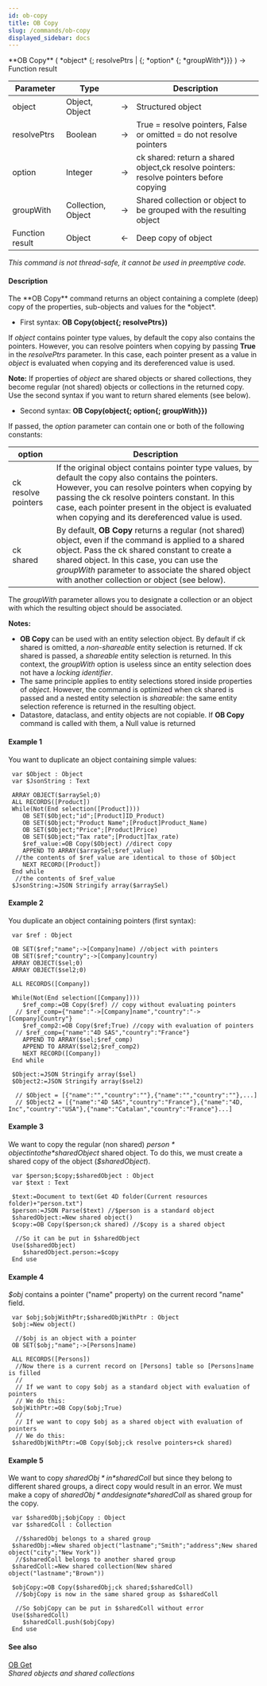 ```yaml
---
id: ob-copy
title: OB Copy
slug: /commands/ob-copy
displayed_sidebar: docs
---
```


<!--REF #_command_.OB Copy.Syntax-->**OB Copy** ( *object* {; resolvePtrs | {; *option* {; *groupWith*}}} )  -> Function result<!-- END REF-->
<!--REF #_command_.OB Copy.Params-->
| Parameter | Type |  | Description |
| --- | --- | --- | --- |
| object | Object, Object | &#8594;  | Structured object |
| resolvePtrs | Boolean | &#8594;  | True = resolve pointers, False or omitted = do not resolve pointers |
| option | Integer | &#8594;  | ck shared: return a shared object,ck resolve pointers: resolve pointers before copying |
| groupWith | Collection, Object | &#8594;  | Shared collection or object to be grouped with the resulting object |
| Function result | Object | &#8592; | Deep copy of object |

<!-- END REF-->

*This command is not thread-safe, it cannot be used in preemptive code.*


#### Description 

<!--REF #_command_.OB Copy.Summary-->The **OB Copy** command returns an object containing a complete (deep) copy of the properties, sub-objects and values for the *object*.<!-- END REF-->

* First syntax: **OB Copy(object{; resolvePtrs})**

If *object* contains pointer type values, by default the copy also contains the pointers. However, you can resolve pointers when copying by passing **True** in the *resolvePtrs* parameter. In this case, each pointer present as a value in *object* is evaluated when copying and its dereferenced value is used. 

**Note:** If properties of *object* are shared objects or shared collections, they become regular (not shared) objects or collections in the returned copy. Use the second syntax if you want to return shared elements (see below).

* Second syntax: **OB Copy(object{; option{; groupWith}})**

If passed, the *option* parameter can contain one or both of the following constants:

| **option**          | **Description**                                                                                                                                                                                                                                                                                                 |
| ------------------- | --------------------------------------------------------------------------------------------------------------------------------------------------------------------------------------------------------------------------------------------------------------------------------------------------------------- |
| ck resolve pointers | If the original object contains pointer type values, by default the copy also contains the pointers. However, you can resolve pointers when copying by passing the ck resolve pointers constant. In this case, each pointer present in the object is evaluated when copying and its dereferenced value is used. |
| ck shared           | By default, **OB Copy** returns a regular (not shared) object, even if the command is applied to a shared object. Pass the ck shared constant to create a shared object. In this case, you can use the *groupWith* parameter to associate the shared object with another collection or object (see below).      |

The *groupWith* parameter allows you to designate a collection or an object with which the resulting object should be associated. 

**Notes:** 

* **OB Copy** can be used with an entity selection object. By default if ck shared is omitted, a *non-shareable* entity selection is returned. If ck shared is passed, a *shareable* entity selection is returned. In this context, the *groupWith* option is useless since an entity selection does not have a *locking identifier*.
* The same principle applies to entity selections stored inside properties of *object*. However, the command is optimized when ck shared is passed and a nested entity selection is *shareable*: the same entity selection reference is returned in the resulting object.
* Datastore, dataclass, and entity objects are not copiable. If **OB Copy** command is called with them, a Null value is returned

#### Example 1 

You want to duplicate an object containing simple values:

```4d
 var $Object : Object
 var $JsonString : Text
 
 ARRAY OBJECT($arraySel;0)
 ALL RECORDS([Product])
 While(Not(End selection([Product])))
    OB SET($Object;"id";[Product]ID_Product)
    OB SET($Object;"Product Name";[Product]Product_Name)
    OB SET($Object;"Price";[Product]Price)
    OB SET($Object;"Tax rate";[Product]Tax_rate)
    $ref_value:=OB Copy($Object) //direct copy
    APPEND TO ARRAY($arraySel;$ref_value)
  //the contents of $ref_value are identical to those of $Object
    NEXT RECORD([Product])
 End while
  //the contents of $ref_value
 $JsonString:=JSON Stringify array($arraySel)
```

#### Example 2 

You duplicate an object containing pointers (first syntax):

```4d
 var $ref : Object
 
 OB SET($ref;"name";->[Company]name) //object with pointers
 OB SET($ref;"country";->[Company]country)
 ARRAY OBJECT($sel;0)
 ARRAY OBJECT($sel2;0)
 
 ALL RECORDS([Company])
 
 While(Not(End selection([Company])))
    $ref_comp:=OB Copy($ref) // copy without evaluating pointers
  // $ref_comp={"name":"->[Company]name","country":"->[Company]Country"}
    $ref_comp2:=OB Copy($ref;True) //copy with evaluation of pointers
  // $ref_comp={"name":"4D SAS","country":"France"}
    APPEND TO ARRAY($sel;$ref_comp)
    APPEND TO ARRAY($sel2;$ref_comp2)
    NEXT RECORD([Company])
 End while
 
 $Object:=JSON Stringify array($sel)
 $Object2:=JSON Stringify array($sel2)
 
  // $Object = [{"name":"","country":""},{"name":"","country":""},...]
  // $Object2 = [{"name":"4D SAS","country":"France"},{"name":"4D, Inc","country":"USA"},{"name":"Catalan","country":"France"}...]
```

#### Example 3 

We want to copy the regular (non shared) *$person* object into the *$sharedObject* shared object. To do this, we must create a shared copy of the object (*$sharedObject*).

```4d
 var $person;$copy;$sharedObject : Object
 var $text : Text
 
 $text:=Document to text(Get 4D folder(Current resources folder)+"person.txt")
 $person:=JSON Parse($text) //$person is a standard object
 $sharedObject:=New shared object()
 $copy:=OB Copy($person;ck shared) //$copy is a shared object
 
  //So it can be put in $sharedObject
 Use($sharedObject)
    $sharedObject.person:=$copy
 End use
```

#### Example 4 

*$obj* contains a pointer ("name" property) on the current record "name" field.

```4d
 var $obj;$objWithPtr;$sharedObjWithPtr : Object
 $obj:=New object()
 
  //$obj is an object with a pointer
 OB SET($obj;"name";->[Persons]name)
 
 ALL RECORDS([Persons])
  //Now there is a current record on [Persons] table so [Persons]name is filled
  //
  // If we want to copy $obj as a standard object with evaluation of pointers
  // We do this:
 $objWithPtr:=OB Copy($obj;True)
  //
  // If we want to copy $obj as a shared object with evaluation of pointers
  // We do this:
 $sharedObjWithPtr:=OB Copy($obj;ck resolve pointers+ck shared)
```

#### Example 5 

We want to copy *$sharedObj* in *$sharedColl* but since they belong to different shared groups, a direct copy would result in an error. We must make a copy of *$sharedObj* and designate *$sharedColl* as shared group for the copy. 

```4d
 var $sharedObj;$objCopy : Object
 var $sharedColl : Collection
 
  //$sharedObj belongs to a shared group
 $sharedObj:=New shared object("lastname";"Smith";"address";New shared object("city";"New York"))
  //$sharedColl belongs to another shared group
 $sharedColl:=New shared collection(New shared object("lastname";"Brown"))
 
 $objCopy:=OB Copy($sharedObj;ck shared;$sharedColl)
  //$objCopy is now in the same shared group as $sharedColl
 
  //So $objCopy can be put in $sharedColl without error
 Use($sharedColl)
    $sharedColl.push($objCopy)
 End use
```

#### See also 

[OB Get](ob-get.md)  
*Shared objects and shared collections*  